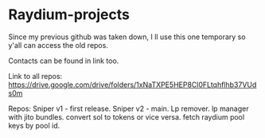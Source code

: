 # Raydium-projects
Since my previous github was taken down, I ll use this one temporary so y'all can access the old repos.

Contacts can be found in link too.

Link to all repos: https://drive.google.com/drive/folders/1xNaTXPE5HEP8Cl0FLtqhflhb37VUds0m

Repos:
  Sniper v1 - first release.
  Sniper v2 - main.
  Lp remover.
  lp manager with jito bundles.
  convert sol to tokens or vice versa.
  fetch raydium pool keys by pool id.
